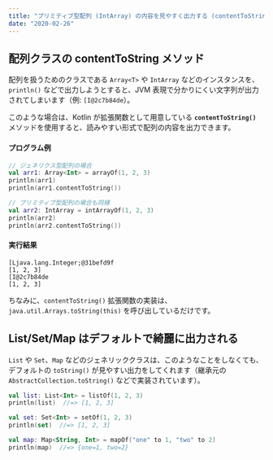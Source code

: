 ```yaml
---
title: "プリミティブ型配列 (IntArray) の内容を見やすく出力する (contentToString)"
date: "2020-02-26"
---
```


配列クラスの contentToString メソッド
----

配列を扱うためのクラスである `Array<T>` や `IntArray` などのインスタンスを、`println()` などで出力しようとすると、JVM 表現で分かりにくい文字列が出力されてしまいます（例: `[I@2c7b84de`）。

このような場合は、Kotlin が拡張関数として用意している **`contentToString()`** メソッドを使用すると、読みやすい形式で配列の内容を出力できます。

#### プログラム例

```kotlin
// ジェネリクス型配列の場合
val arr1: Array<Int> = arrayOf(1, 2, 3)
println(arr1)
println(arr1.contentToString())

// プリミティブ型配列の場合も同様
val arr2: IntArray = intArrayOf(1, 2, 3)
println(arr2)
println(arr2.contentToString())
```

#### 実行結果

```
[Ljava.lang.Integer;@31befd9f
[1, 2, 3]
[I@2c7b84de
[1, 2, 3]
```

ちなみに、`contentToString()` 拡張関数の実装は、`java.util.Arrays.toString(this)` を呼び出しているだけです。


List/Set/Map はデフォルトで綺麗に出力される
----

`List` や `Set`、`Map` などのジェネリッククラスは、このようなことをしなくても、デフォルトの `toString()` が見やすい出力をしてくれます（継承元の `AbstractCollection.toString()` などで実装されています）。

```kotlin
val list: List<Int> = listOf(1, 2, 3)
println(list)  //=> [1, 2, 3]

val set: Set<Int> = setOf(1, 2, 3)
println(set)  //=> [1, 2, 3]

val map: Map<String, Int> = mapOf("one" to 1, "two" to 2)
println(map)  //=> {one=1, two=2}
```

